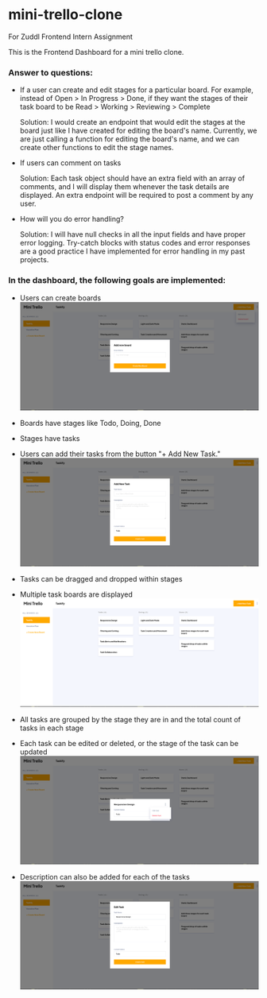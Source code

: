 # mini-trello-clone

For Zuddl Frontend Intern Assignment

This is the Frontend Dashboard for a mini trello clone.

### Answer to questions:

- If a user can create and edit stages for a particular board. For example, instead of Open > In Progress > Done, if they want the stages of their task board to be Read > Working > Reviewing > Complete

  Solution: I would create an endpoint that would edit the stages at the board just like I have created for editing the board's name. Currently, we are just calling a function for editing the board's name, and we can create other functions to edit the stage names.

- If users can comment on tasks

  Solution: Each task object should have an extra field with an array of comments, and I will display them whenever the task details are displayed. An extra endpoint will be required to post a comment by any user.

- How will you do error handling?

  Solution: I will have null checks in all the input fields and have proper error logging. Try-catch blocks with status codes and error responses are a good practice I have implemented for error handling in my past projects.

### In the dashboard, the following goals are implemented:

- Users can create boards
  ![Image](<Screenshot from 2023-08-11 12-41-32.png>)

- Boards have stages like Todo, Doing, Done
- Stages have tasks
- Users can add their tasks from the button "+ Add New Task."
  ![Image](<Screenshot from 2023-08-11 12-38-39.png>)

- Tasks can be dragged and dropped within stages
- Multiple task boards are displayed
  ![Image](<Screenshot from 2023-08-11 12-33-52.png>)
- All tasks are grouped by the stage they are in and the total count of tasks in each stage
- Each task can be edited or deleted, or the stage of the task can be updated
  ![Image](<Screenshot from 2023-08-11 12-36-26.png>)
- Description can also be added for each of the tasks
  ![Image](<Screenshot from 2023-08-11 12-37-05.png>)
